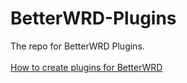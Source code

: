 # BetterWRD-Plugins
The repo for BetterWRD Plugins.\
&nbsp;\
[How to create plugins for BetterWRD](https://github.com/davve77/testing/blob/main/Plugins.md)

